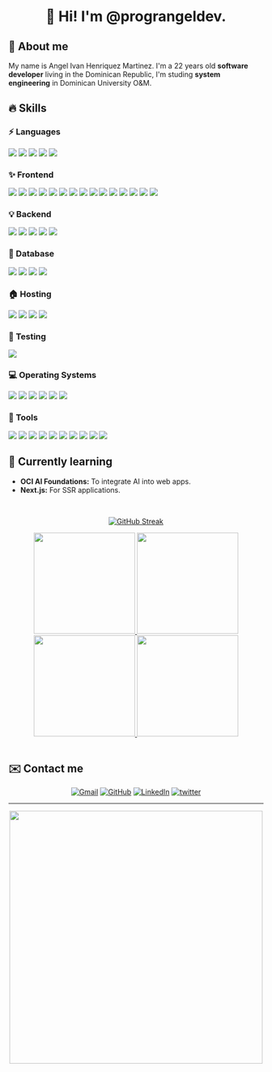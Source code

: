 <h1 align="center">👋 Hi! I'm @prograngeldev.</h1>
<h2>🌟 About me</h2>
<p>My name is Angel Ivan Henriquez Martinez. I'm a 22 years old <b>software developer</b> living in the Dominican Republic, I'm studing <b>system engineering</b> in Dominican University O&M.</p>

<h2>🔥 Skills</h2>
<h3>⚡ Languages</h3>
<span><img src="https://img.shields.io/badge/javascript-%23323330.svg?style=for-the-badge&logo=javascript&logoColor=%23F7DF1E" /></span>
<span><img src="https://img.shields.io/badge/typescript-%23007ACC.svg?style=for-the-badge&logo=typescript&logoColor=white" /></span>
<span><img src="https://img.shields.io/badge/python-3670A0?style=for-the-badge&logo=python&logoColor=ffdd54" /></span>
<span><img src="https://img.shields.io/badge/markdown-%23000000.svg?style=for-the-badge&logo=markdown&logoColor=white" /></span>
<span><img src="https://img.shields.io/badge/bash_script-%23121011.svg?style=for-the-badge&logo=gnu-bash&logoColor=white" /></span>

<h3>✨ Frontend</h3>
<span><img src="https://img.shields.io/badge/html5-%23E34F26.svg?style=for-the-badge&logo=html5&logoColor=white" /></span>
<span><img src="https://img.shields.io/badge/css3-%231572B6.svg?style=for-the-badge&logo=css3&logoColor=white" /></span>
<span><img src="https://img.shields.io/badge/SASS-hotpink.svg?style=for-the-badge&logo=SASS&logoColor=white" /></span>
<span><img src="https://img.shields.io/badge/tailwindcss-%2338B2AC.svg?style=for-the-badge&logo=tailwind-css&logoColor=white" /></span>
<span><img src="https://img.shields.io/badge/bootstrap-%238511FA.svg?style=for-the-badge&logo=bootstrap&logoColor=white" /></span>
<span><img src="https://img.shields.io/badge/bulma-00D0B1?style=for-the-badge&logo=bulma&logoColor=white" /></span>
<span><img src="https://img.shields.io/badge/ejs-%23B4CA65.svg?style=for-the-badge&logo=ejs&logoColor=black" /></span>
<span><img src="https://img.shields.io/badge/react-%2320232a.svg?style=for-the-badge&logo=react&logoColor=%2361DAFB" /></span>
<span><img src="https://img.shields.io/badge/-React%20Query-FF4154?style=for-the-badge&logo=react%20query&logoColor=white" /></span>
<span><img src="https://img.shields.io/badge/React_Router-CA4245?style=for-the-badge&logo=react-router&logoColor=white" /></span>
<span><img src="https://img.shields.io/badge/redux-%23593d88.svg?style=for-the-badge&logo=redux&logoColor=white" /></span>
<span><img src="https://img.shields.io/badge/Context--Api-000000?style=for-the-badge&logo=react" /></span>
<span><img src="https://img.shields.io/badge/Mantine-ffffff?style=for-the-badge&logo=Mantine&logoColor=339af0" /></span>
<span><img src="https://img.shields.io/badge/vite-%23646CFF.svg?style=for-the-badge&logo=vite&logoColor=white" /></span>
<span><img src="https://img.shields.io/badge/figma-%23F24E1E.svg?style=for-the-badge&logo=figma&logoColor=white" /></span>

<h3>💡 Backend</h3>
<span><img src="https://img.shields.io/badge/node.js-6DA55F?style=for-the-badge&logo=node.js&logoColor=white" /></span>
<span><img src="https://img.shields.io/badge/express.js-%23404d59.svg?style=for-the-badge&logo=express&logoColor=%2361DAFB" /></span>
<span><img src="https://img.shields.io/badge/JWT-black?style=for-the-badge&logo=JSON%20web%20tokens" /></span>
<span><img src="https://img.shields.io/badge/firebase-a08021?style=for-the-badge&logo=firebase&logoColor=ffcd34" /></span>
<span><img src="https://img.shields.io/badge/FastAPI-005571?style=for-the-badge&logo=fastapi" /></span>

<h3>💾 Database</h3>
<span><img src="https://img.shields.io/badge/MongoDB-%234ea94b.svg?style=for-the-badge&logo=mongodb&logoColor=white" /></span>
<span><img src="https://img.shields.io/badge/mysql-4479A1.svg?style=for-the-badge&logo=mysql&logoColor=white" /></span>
<span><img src="https://img.shields.io/badge/postgres-%23316192.svg?style=for-the-badge&logo=postgresql&logoColor=white" /></span>
<span><img src="https://img.shields.io/badge/sqlite-%2307405e.svg?style=for-the-badge&logo=sqlite&logoColor=white" /></span>

<h3>🏠 Hosting</h3>
<span><img src="https://img.shields.io/badge/firebase-%23039BE5.svg?style=for-the-badge&logo=firebase" /></span>
<span><img src="https://img.shields.io/badge/github%20pages-121013?style=for-the-badge&logo=github&logoColor=white" /></span>
<span><img src="https://img.shields.io/badge/Render-%46E3B7.svg?style=for-the-badge&logo=render&logoColor=white" /></span>
<span><img src="https://img.shields.io/badge/vercel-%23000000.svg?style=for-the-badge&logo=vercel&logoColor=white" /></span>

<h3>🧪 Testing</h3>
<span><img src="https://img.shields.io/badge/-Vitest-252529?style=for-the-badge&logo=vitest&logoColor=FCC72B" /></span>

<h3>💻 Operating Systems</h3>
<span><img src="https://img.shields.io/badge/Linux-FCC624?style=for-the-badge&logo=linux&logoColor=black" /></span>
<span><img src="https://img.shields.io/badge/Ubuntu-E95420?style=for-the-badge&logo=ubuntu&logoColor=white" /></span>
<span><img src="https://img.shields.io/badge/Linux%20Mint-87CF3E?style=for-the-badge&logo=Linux%20Mint&logoColor=white" /></span>
<span><img src="https://img.shields.io/badge/Kali-268BEE?style=for-the-badge&logo=kalilinux&logoColor=white" /></span>
<span><img src="https://img.shields.io/badge/Windows-0078D6?style=for-the-badge&logo=windows&logoColor=white" /></span>
<span><img src="https://img.shields.io/badge/Windows%2011-%230079d5.svg?style=for-the-badge&logo=Windows%2011&logoColor=white" /></span>

<h3>🧰 Tools</h3>
<span><img src="https://img.shields.io/badge/chatGPT-74aa9c?style=for-the-badge&logo=openai&logoColor=white" /></span>
<span><img src="https://img.shields.io/badge/Canva-%2300C4CC.svg?style=for-the-badge&logo=Canva&logoColor=white" /></span>
<span><img src="https://img.shields.io/badge/NPM-%23CB3837.svg?style=for-the-badge&logo=npm&logoColor=white" /></span>
<span><img src="https://img.shields.io/badge/zod-%233068b7.svg?style=for-the-badge&logo=zod&logoColor=white" /></span>
<span><img src="https://img.shields.io/badge/jupyter-%23FA0F00.svg?style=for-the-badge&logo=jupyter&logoColor=white" /></span>
<span><img src="https://img.shields.io/badge/VIM-%2311AB00.svg?style=for-the-badge&logo=vim&logoColor=white" /></span>
<span><img src="https://img.shields.io/badge/Visual%20Studio%20Code-0078d7.svg?style=for-the-badge&logo=visual-studio-code&logoColor=white" /></span>
<span><img src="https://img.shields.io/badge/ESLint-4B3263?style=for-the-badge&logo=eslint&logoColor=white" /></span>
<span><img src="https://img.shields.io/badge/Postman-FF6C37?style=for-the-badge&logo=postman&logoColor=white" /></span>
<span><img src="https://img.shields.io/badge/prettier-%23F7B93E.svg?style=for-the-badge&logo=prettier&logoColor=black" /></span>

<h2>🌱 Currently learning</h2>
<ul>
  <li><b>OCI AI Foundations:</b> To integrate AI into web apps.</li>
  <li><b>Next.js:</b> For SSR applications.</li>
</ul>

<br />

<div align="center">
  
  [![GitHub Streak](https://streak-stats.demolab.com?user=prograngeldev&theme=whatsapp-dark2&card_width=830)](https://git.io/streak-stats)

  <a href="https://github.com/anuraghazra/github-readme-stats#gh-dark-mode-only">
    <img height=200 src="https://github-readme-stats.vercel.app/api?username=prograngeldev&show_icons=true&theme=gotham#gh-dark-mode-only" />
  </a>
  <a href="https://github.com/anuraghazra/github-readme-stats#gh-dark-mode-only">
    <img height=200 src="https://github-readme-stats.vercel.app/api/top-langs/?username=prograngeldev&layout=compact&langs_count=8&hide=jupyter%20notebook&card_width=330&theme=gotham#gh-dark-mode-only" />
  </a>
  <a href="https://github.com/anuraghazra/github-readme-stats#gh-light-mode-only">
    <img height=200 src="https://github-readme-stats.vercel.app/api?username=prograngeldev&show_icons=true&theme=catppuccin_latte#gh-light-mode-only" />
  </a>
  <a href="https://github.com/anuraghazra/github-readme-stats#gh-light-mode-only">
    <img height=200 src="https://github-readme-stats.vercel.app/api/top-langs/?username=prograngeldev&layout=compact&langs_count=8&hide=jupyter%20notebook&card_width=330&theme=catppuccin_latte#gh-light-mode-only" />
  </a>
  
</div>

<br />

<h2>✉️ Contact me</h2>
<p align="center">
	<a href="mailto:angelhm20@hotmail.com"><img src="https://img.icons8.com/bubbles/50/000000/gmail.png" title='Gmail' alt="Gmail"/></a>
	<a href="https://github.com/prograngeldev"><img src="https://img.icons8.com/bubbles/50/000000/github.png" title='GitHub' alt="GitHub"/></a>
	<a href="https://www.linkedin.com/in/angel-ivan-henr%C3%ADquez-mart%C3%ADnez-16a6b6218/"><img src="https://img.icons8.com/bubbles/50/000000/linkedin.png" title='LinkedIn' alt="LinkedIn"/></a>
	<a href="https://x.com/navimmii"><img src="https://img.icons8.com/bubbles/50/000000/twitter-circled.png" title='Twitter' alt="twitter"/></a>
</p>
<hr/>

<div align="center">
  <img src="https://user-images.githubusercontent.com/74038190/225813708-98b745f2-7d22-48cf-9150-083f1b00d6c9.gif" width="500">
</div>

<!---
pr0g4ng3l/pr0g4ng3l is a ✨ special ✨ repository because its `README.md` (this file) appears on your GitHub profile.
You can click the Preview link to take a look at your changes.
--->

